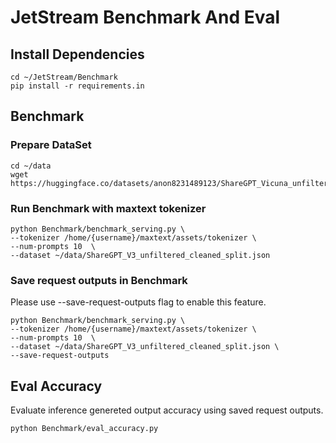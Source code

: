 # JetStream Benchmark And Eval

## Install Dependencies 

```
cd ~/JetStream/Benchmark
pip install -r requirements.in
```

## Benchmark 

### Prepare DataSet

```
cd ~/data
wget https://huggingface.co/datasets/anon8231489123/ShareGPT_Vicuna_unfiltered/resolve/main/ShareGPT_V3_unfiltered_cleaned_split.json

``` 

### Run Benchmark with maxtext tokenizer

```
python Benchmark/benchmark_serving.py \
--tokenizer /home/{username}/maxtext/assets/tokenizer \
--num-prompts 10  \
--dataset ~/data/ShareGPT_V3_unfiltered_cleaned_split.json

``` 

### Save request outputs in Benchmark

Please use --save-request-outputs flag to enable this feature.

```
python Benchmark/benchmark_serving.py \
--tokenizer /home/{username}/maxtext/assets/tokenizer \
--num-prompts 10  \
--dataset ~/data/ShareGPT_V3_unfiltered_cleaned_split.json \
--save-request-outputs

```

## Eval Accuracy

Evaluate inference genereted output accuracy using saved request outputs.

```
python Benchmark/eval_accuracy.py

```